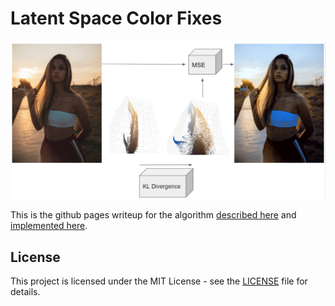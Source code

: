 # Latent Space Color Fixes

<p align="center">
  <img src="diagrams/model1.png" alt="Model Diagram">
</p>

This is the github pages writeup for the algorithm [described here](https://messy-bytes.github.io/Advanced-ML-Color-Fixes/) and [implemented here](https://github.com/messy-bytes/VAE-Color-Balance/tree/main).

## License

This project is licensed under the MIT License - see the [LICENSE](LICENSE) file for details.

